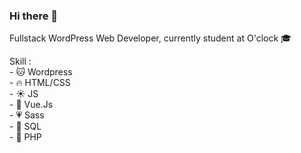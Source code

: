 ### Hi there 👋

Fullstack WordPress Web Developer, currently student at O'clock 🎓

Skill :<br>
        -  🐱 Wordpress <br>
        -  🔥 HTML/CSS <br>
        - ☀️ JS <br>
        -  🔰 Vue.Js <br>
        -  💗 Sass <br>
        - 🐬 SQL <br>
        -  🐘 PHP <br>
<!--
**Thrady/thrady** is a ✨ _special_ ✨ repository because its `README.md` (this file) appears on your GitHub profile.

Here are some ideas to get you started:

- 🔭 I’m currently working on ...
- 🌱 I’m currently learning ...
- 👯 I’m looking to collaborate on ...
- 🤔 I’m looking for help with ...
- 💬 Ask me about ...
- 📫 How to reach me: ...
- 😄 Pronouns: ...
- ⚡ Fun fact: ...
-->
